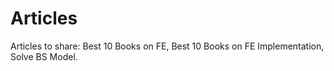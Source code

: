 # Articles
Articles to share: 
Best 10 Books on FE, 
Best 10 Books on FE Implementation, 
Solve BS Model.
